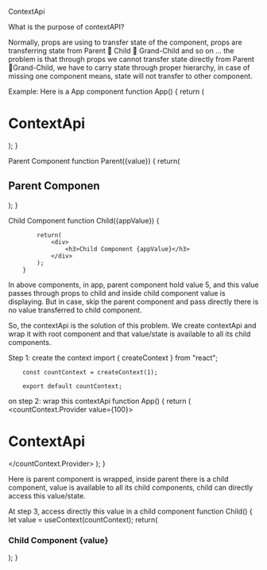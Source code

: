 ContextApi

What is the purpose of contextAPI?

Normally, props are using to transfer state of the component, props are transferring state from Parent  Child  Grand-Child and so on … the problem is that through props we cannot transfer state directly from Parent Grand-Child, we have to carry state through proper hierarchy, in case of missing one component means, state will not transfer to other component. 

Example:
        Here is a App component
        function App() {
        return (
            <div>
            <h1>ContextApi</h1>
            <Parent value={5} />
            </div>
        );
        }


Parent Component
        function Parent({value}) {
            return(
                <div>
                    <h2>Parent Componen</h2>
                    <Child appValue = {value}/>
                </div>
            );
        }


Child Component
        function Child({appValue}) {

            return(
                <div>
                    <h3>Child Component {appValue}</h3>
                </div>
            );
        }


In above components, in app, parent component hold value 5, and this value passes through props to child and inside child component value is displaying. But in case, skip the parent component and pass directly there is no value transferred to child component.  
	
So, the contextApi is the solution of this problem. We create contextApi and wrap it with root component and that value/state is available to all its child components.

Step 1: create the context 
        import { createContext } from "react";

        const countContext = createContext(1);

        export default countContext;

on step 2: wrap this contextApi 
        function App() {
        return (
            <countContext.Provider value={100}>
            <div>
            <h1>ContextApi</h1>
            <Parent />
            </div>
            </countContext.Provider>
        );
        }

Here is parent component is wrapped, inside parent there is a child component, value is available to all its child components, child can directly access this value/state.
 
At step 3, access directly this value in a child component 
        function Child() {
            let value = useContext(countContext);
            return(
                <div>
                    <h3>Child Component {value}</h3>
                </div>
            );
        }

     
